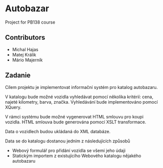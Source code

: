 # Autobazar
Project for PB138 course

## Contributors
+ Michal Hajas
+ Matej Králik
+ Mário Majerník

## Zadanie
Cílem projektu je implementovat informační systém pro katalog autobazaru.

V katalogu bude možné vozidla vyhledávat pomocí několika kritérií: cena, najeté kilometry, barva, značka. Vyhledávání bude implementováno pomocí XQuery.

V rámci systému bude možné vygenerovat HTML smlouvu pro koupi vozidla. HTML smlouva bude generována pomocí XSLT transformace.

Data o vozidlech budou ukládaná do XML databáze.

Data se do katalogu dostanou jedním z následujících způsobů

+ Webový formulář pro přidání vozidla se všemi jeho údaji
+ Statickým importem z existujícího Webového katalogu nějakého autobazaru
